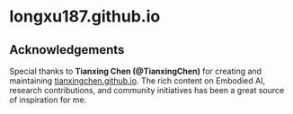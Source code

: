 # longxu187.github.io


## Acknowledgements

Special thanks to **Tianxing Chen (@TianxingChen)** for creating and maintaining [tianxingchen.github.io](https://github.com/TianxingChen/tianxingchen.github.io). The rich content on Embodied AI, research contributions, and community initiatives has been a great source of inspiration for me.
